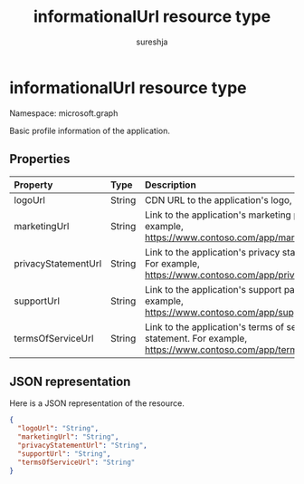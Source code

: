 ﻿---
title: "informationalUrl resource type"
description: "Basic profile information of the application."
localization_priority: Normal
doc_type: resourcePageType
ms.prod: "microsoft-identity-platform"
author: "sureshja"
---

# informationalUrl resource type

Namespace: microsoft.graph

Basic profile information of the application.

## Properties

| Property            | Type   | Description                                                                                                   |
| :------------------ | :----- | :------------------------------------------------------------------------------------------------------------ |
| logoUrl             | String | CDN URL to the application's logo, Read-only.                                                                 |
| marketingUrl        | String | Link to the application's marketing page. For example, https://www.contoso.com/app/marketing                  |
| privacyStatementUrl | String | Link to the application's privacy statement. For example, https://www.contoso.com/app/privacy                 |
| supportUrl          | String | Link to the application's support page. For example, https://www.contoso.com/app/support                      |
| termsOfServiceUrl   | String | Link to the application's terms of service statement. For example, https://www.contoso.com/app/termsofservice |

## JSON representation

Here is a JSON representation of the resource.

<!-- {
  "blockType": "resource",
  "optionalProperties": [

  ],
  "@odata.type": "microsoft.graph.informationalUrl"
}-->

```json
{
  "logoUrl": "String",
  "marketingUrl": "String",
  "privacyStatementUrl": "String",
  "supportUrl": "String",
  "termsOfServiceUrl": "String"
}

```

<!-- uuid: 8fcb5dbc-d5aa-4681-8e31-b001d5168d79
2015-10-25 14:57:30 UTC -->

<!--
{
  "type": "#page.annotation",
  "description": "informationalUrl resource",
  "keywords": "",
  "section": "documentation",
  "tocPath": "",
  "suppressions": []
}
-->
